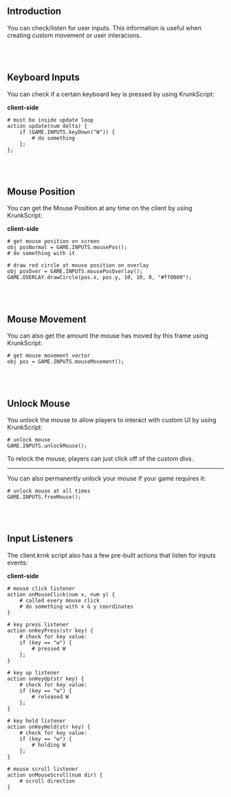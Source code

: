 ## Introduction

You can check/listen for user inputs. This information is useful when creating custom movement or user interacions.

<br><br/>

## Keyboard Inputs

You can check if a certain keyboard key is pressed by using KrunkScript:

<p class="hidep"><strong class="client-side">client-side</strong></p>

```krunkscript
# must be inside update loop
action update(num delta) {
    if (GAME.INPUTS.keyDown("W")) {
        # do something
    };
};
```

<br><br/>

## Mouse Position

You can get the Mouse Position at any time on the client by using KrunkScript:

<p class="hidep"><strong class="client-side">client-side</strong></p>

```krunkscript
# get mouse position on screen
obj posNormal = GAME.INPUTS.mousePos();
# do something with it

# draw red circle at mouse position on overlay
obj posOver = GAME.INPUTS.mousePosOverlay();
GAME.OVERLAY.drawCircle(pos.x, pos.y, 10, 10, 0, "#ff0000");
```

<br><br/>

## Mouse Movement

You can also get the amount the mouse has moved by this frame using KrunkScript:

```krunkscript
# get mouse movement vector
obj pos = GAME.INPUTS.mouseMovement();
```

<br><br/>

## Unlock Mouse

You unlock the mouse to allow players to interact with custom UI by using KrunkScript:

```krunkscript
# unlock mouse
GAME.INPUTS.unlockMouse();
```

To relock the mouse, players can just click off of the custom divs.

---

You can also permanently unlock your mouse if your game requires it:

```krunkscript
# unlock mouse at all times
GAME.INPUTS.freeMouse();
```

<br><br/>

## Input Listeners

The client.krnk script also has a few pre-built actions that listen for inputs events:

<p class="hidep"><strong class="client-side">client-side</strong></p>

```krunkscript
# mouse click listener
action onMouseClick(num x, num y) {
	# called every mouse click
	# do something with x & y coordinates
}

# key press listener
action onKeyPress(str key) {
    # check for key value:
    if (key == "w") {
        # pressed W
    };
}

# key up listener
action onKeyUp(str key) {
    # check for key value:
    if (key == "w") {
        # released W
    };
}

# key held listener
action onKeyHeld(str key) {
    # check for key value:
    if (key == "w") {
        # holding W
    };
}

# mouse scroll listener
action onMouseScroll(num dir) {
	# scroll direction
}
```

<br><br/>

